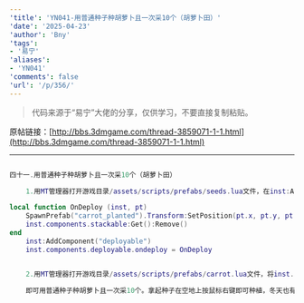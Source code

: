 ```yaml
---
'title': 'YN041-用普通种子种胡萝卜且一次采10个（胡萝卜田）'
'date': '2025-04-23'
'author': 'Bny'
'tags':
- '易宁'
'aliases':
- 'YN041'
'comments': false
'url': '/p/356/'
---
```


> 代码来源于“易宁”大佬的分享，仅供学习，不要直接复制粘贴。

原帖链接：[http://bbs.3dmgame.com/thread-3859071-1-1.html](http://bbs.3dmgame.com/thread-3859071-1-1.html)

---

```lua  

四十一.用普通种子种胡萝卜且一次采10个（胡萝卜田）

	1.用MT管理器打开游戏目录/assets/scripts/prefabs/seeds.lua文件，在inst:AddComponent("inspectable")的下一行插入以下内容：

local function OnDeploy (inst, pt)
	SpawnPrefab("carrot_planted").Transform:SetPosition(pt.x, pt.y, pt.z)
	inst.components.stackable:Get():Remove()
end
	inst:AddComponent("deployable")
	inst.components.deployable.ondeploy = OnDeploy


	2.用MT管理器打开游戏目录/assets/scripts/prefabs/carrot.lua文件，将inst.components.pickable:SetUp("carrot", 10)替换为inst.components.pickable:SetUp("carrot", 10, 10)

	即可用普通种子种胡萝卜且一次采10个。拿起种子在空地上按鼠标右键即可种植，冬天也有青菜吃

```  

